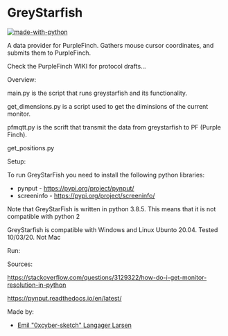 # GreyStarfish
[![made-with-python](https://img.shields.io/badge/Made%20with-Python-1f425f.svg)](https://www.python.org/)

A data provider for PurpleFinch.
Gathers mouse cursor coordinates, and submits them to PurpleFinch.


Check the PurpleFinch WIKI for protocol drafts...

Overview:

main.py is the script that runs greystarfish and its functionality.

get_dimensions.py is a script used to get the diminsions of the current monitor.

pfmqtt.py is the scrift that transmit the data from greystarfish to PF (Purple Finch).

get_positions.py

Setup:

To run GreyStarFish you need to install the following python libraries:

- pynput - https://pypi.org/project/pynput/
- screeninfo - https://pypi.org/project/screeninfo/

Note that GreyStarFish is written in python 3.8.5. This means that it is not compatible with python 2

GreyStarfish is compatible with Windows and Linux Ubunto 20.04. Tested 10/03/20. Not Mac 

Run:


Sources: 

https://stackoverflow.com/questions/3129322/how-do-i-get-monitor-resolution-in-python

https://pynput.readthedocs.io/en/latest/

Made by:
- [Emil "0xcyber-sketch" Langager Larsen](https://github.com/0xcyber-sketch)
